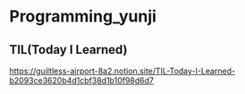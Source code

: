 # Programming_yunji
## TIL(Today I Learned)
https://guiltless-airport-8a2.notion.site/TIL-Today-I-Learned-b2093ce3620b4d1cbf38d1b10f98d6d7
